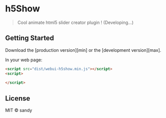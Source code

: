 # h5Show

> Cool animate html5 slider creator plugin ! 	(Developing...)


## Getting Started

Download the [production version][min] or the [development version][max].


In your web page:

```html
<script src="dist/webui-h5show.min.js"></script>
<script>
  
</script>
```


## License

MIT © sandy
